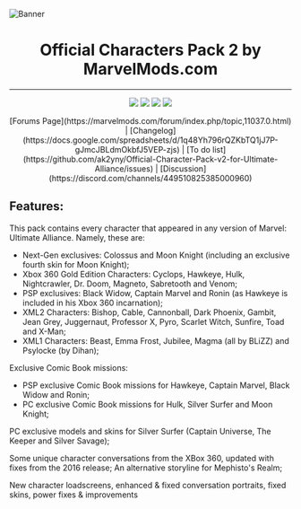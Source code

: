 ![Banner](https://cdn.discordapp.com/attachments/566058097463001088/884559439447851018/MM_Banner.png)
<h1 align="center">
    Official Characters Pack 2 by MarvelMods.com
</h1>
<hr>
<p align="center">
    <img src="https://img.shields.io/github/repo-size/ak2yny/Official-Character-Pack-v2-for-Ultimate-Alliance"> 
    <img src="https://img.shields.io/github/stars/ak2yny/Official-Character-Pack-v2-for-Ultimate-Alliance?style=socialhttps://img.shields.io/tokei/lines/github/ak2yny/Official-Character-Pack-v2-for-Ultimate-Alliance?label=lines%20of%20code"> 
    <img src="https://github.com/ak2yny/Official-Character-Pack-v2-for-Ultimate-Alliance/releases" data-canonical-src="https://img.shields.io/github/v/release/ak2yny/Official-Character-Pack-v2-for-Ultimate-Alliance?include_prereleases"> 
    <img src="https://img.shields.io/github/last-commit/ak2yny/Official-Character-Pack-v2-for-Ultimate-Alliance">    
</p>
<p align="center">
    [Forums Page](https://marvelmods.com/forum/index.php/topic,11037.0.html)
    | [Changelog](https://docs.google.com/spreadsheets/d/1q48Yh796rQZKbTQ1jJ7P-gJmcJBLdmOkbfJ5VEP-zjs)
    | [To do list](https://github.com/ak2yny/Official-Character-Pack-v2-for-Ultimate-Alliance/issues)
    | [Discussion](https://discord.com/channels/449510825385000960) 
</p>


Features:
---------

This pack contains every character that appeared in any version of Marvel: Ultimate Alliance. Namely, these are:
- Next-Gen exclusives:  Colossus and Moon Knight (including an exclusive fourth skin for Moon Knight);
- Xbox 360 Gold Edition Characters:  Cyclops, Hawkeye, Hulk, Nightcrawler, Dr. Doom, Magneto, Sabretooth and Venom;
- PSP exclusives:  Black Widow, Captain Marvel and Ronin (as Hawkeye is included in his Xbox 360 incarnation);
- XML2 Characters:  Bishop, Cable, Cannonball, Dark Phoenix, Gambit, Jean Grey, Juggernaut, Professor X, Pyro, Scarlet Witch, Sunfire, Toad and X-Man;
- XML1 Characters:  Beast, Emma Frost, Jubilee, Magma (all by BLiZZ) and Psylocke (by Dihan);

Exclusive Comic Book missions:
- PSP exclusive Comic Book missions for Hawkeye, Captain Marvel, Black Widow and Ronin;
- PC exclusive Comic Book missions for Hulk, Silver Surfer and Moon Knight;

PC exclusive models and skins for Silver Surfer (Captain Universe, The Keeper and Silver Savage);

Some unique character conversations from the XBox 360, updated with fixes from the 2016 release;
An alternative storyline for Mephisto's Realm;

New character loadscreens, enhanced & fixed conversation portraits, fixed skins, power fixes & improvements
